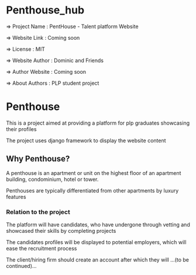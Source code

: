 # Penthouse_hub
  =>  Project Name     : PentHouse - Talent platform Website

  =>  Website Link     : Coming soon

  =>  License          : MIT

  =>  Website Author   : Dominic and Friends

  =>  Author Website   : Coming soon

  =>  About Authors    : PLP student project
  
  <h1>Penthouse</h1>
  <p> This is a project aimed at providing a platform for plp graduates showcasing their profiles<p>
  <p> The project uses django framework to display the website content</p>
  
  <h2>Why Penthouse? </h2>
  <p> A penthouse is an apartment or unit on the highest floor of an apartment building, condominium, hotel or tower.</p>
  <p> Penthouses are typically differentiated from other apartments by luxury features</p>
  <h3> Relation to the project</h3>
  <p> The platform will have candidates, who have undergone through vetting and showcased their skills by completing projects</p>
  <p> The candidates profiles will be displayed to potential employers, which will ease the recruitment process</p>
  <p> The client/hiring firm should create an account after which they will ...(to be continued)...</p>
